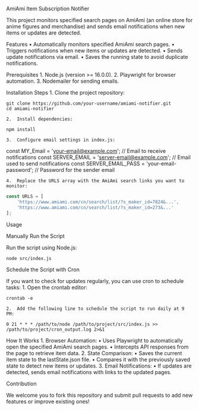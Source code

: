 AmiAmi Item Subscription Notifier

This project monitors specified search pages on AmiAmi (an online store for anime figures and merchandise) and sends email notifications when new items or updates are detected.

Features
	•	Automatically monitors specified AmiAmi search pages.
	•	Triggers notifications when new items or updates are detected.
	•	Sends update notifications via email.
	•	Saves the running state to avoid duplicate notifications.

Prerequisites
	1.	Node.js (version >= 16.0.0).
	2.	Playwright for browser automation.
	3.	Nodemailer for sending emails.

Installation Steps
	1.	Clone the project repository:
```
git clone https://github.com/your-username/amiami-notifier.git
cd amiami-notifier
```

	2.	Install dependencies:
```
npm install
```

	3.	Configure email settings in index.js:

const MY_Email = 'your-email@example.com'; // Email to receive notifications
const SERVER_EMAIL = 'server-email@example.com'; // Email used to send notifications
const SERVER_EMAIL_PASS = 'your-email-password'; // Password for the sender email


	4.	Replace the URLS array with the AmiAmi search links you want to monitor:
```js
const URLS = [
    'https://www.amiami.com/cn/search/list/?s_maker_id=7824&...',
    'https://www.amiami.com/cn/search/list/?s_maker_id=273&...'
];
```
Usage

Manually Run the Script

Run the script using Node.js:
```
node src/index.js
```
Schedule the Script with Cron

If you want to check for updates regularly, you can use cron to schedule tasks:
	1.	Open the crontab editor:
```
crontab -e
```

	2.	Add the following line to schedule the script to run daily at 9 PM:
```
0 21 * * * /path/to/node /path/to/project/src/index.js >> /path/to/project/cron_output.log 2>&1
```
How It Works
	1.	Browser Automation:
	•	Uses Playwright to automatically open the specified AmiAmi search pages.
	•	Intercepts API responses from the page to retrieve item data.
	2.	State Comparison:
	•	Saves the current item state to the lastState.json file.
	•	Compares it with the previously saved state to detect new items or updates.
	3.	Email Notifications:
	•	If updates are detected, sends email notifications with links to the updated pages.

Contribution

We welcome you to fork this repository and submit pull requests to add new features or improve existing ones!